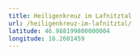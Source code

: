 ```yaml
---
title: Heiligenkreuz im Lafnitztal
url: /heiligenkreuz-im-lafnitztal/
latitude: 46.988199800000004
longitude: 16.2601459
---
```

